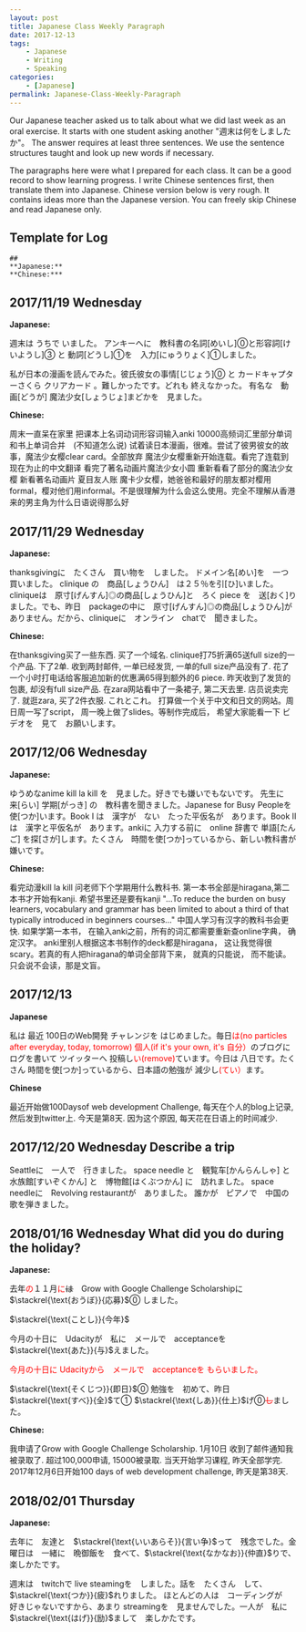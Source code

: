 ```yaml
---
layout: post
title: Japanese Class Weekly Paragraph
date: 2017-12-13
tags:
	- Japanese
	- Writing
	- Speaking
categories:
	- [Japanese]
permalink: Japanese-Class-Weekly-Paragraph
---
```


Our Japanese teacher asked us to talk about what we did last week as an oral exercise. It starts with one student asking another "週末は何をしましたか"。 The answer requires at least three sentences.  We use the sentence structures taught and look up new words if necessary.

The paragraphs here were what I prepared for each class. It can be a good record to show learning progress.<!-- more --> I write Chinese sentences first, then translate them into Japanese. Chinese version below is very rough. It contains ideas more than the Japanese version. You can freely skip Chinese and read Japanese only.


## Template for Log

```
##
**Japanese:**
**Chinese:***
```

## 2017/11/19 Wednesday

**Japanese:**

週末は うちで いました。
アンキーへに　教科書の名詞[めいし]⓪と形容詞[けいようし]③ と 動詞[どうし]①を　入力[にゅうりょく]①しました。

私が日本の漫画を​​読んでみた。彼氏彼女の事情[じじょう]⓪ と カードキャプターさくら クリアカード 。難しかったです。どれも 終えなかった。
有名な　動画[どうが] 魔法少女[しょうじょ]まどかを　見ました。

**Chinese:**

周末一直呆在家里
把课本上名词动词形容词输入anki
10000高频词汇里部分单词和书上单词合并　(不知道怎么说)
试着读日本漫画，很难。尝试了彼男彼女的故事，魔法少女樱clear card。全部放弃
魔法少女樱重新开始连载。看完了连载到现在为止的中文翻译
看完了著名动画片魔法少女小圆
重新看看了部分的魔法少女樱
新看著名动画片 夏目友人账
魔卡少女樱，她爸爸和最好的朋友都对樱用formal，樱对他们用informal。不是很理解为什么会这么使用。完全不理解从香港来的男主角为什么日语说得那么好

## 2017/11/29 Wednesday

**Japanese:**

thanksgivingに　たくさん　買い物を　しました。
ドメイン名[めい]を　一つ　買いました。
clinique の　商品[しょうひん]　は２５％を引[ひ]いました。　cliniqueは　原寸[げんすん]◎の商品[しょうひん]と　ろく piece を　送[おく]りました。でも、昨日　packageの中に　原寸[げんすん]◎の商品[しょうひん]が　ありません。だから、cliniqueに　オンライン　chatで　聞きました。

**Chinese:**

在thanksgiving买了一些东西.
买了一个域名.
clinique打75折满65送full size的一个产品. 下了2单. 收到两封邮件, 一单已经发货, 一单的full size产品没有了. 花了一个小时打电话给客服追加新的优惠满65得到额外的6 piece. 昨天收到了发货的包裹, 却没有full size产品.
在zara网站看中了一条裙子, 第二天去里. 店员说卖完了. 就逛zara, 买了2件衣服. これとこれ。
打算做一个关于中文和日文的网站。周日周一写了script， 周一晚上做了slides。等制作完成后， 希望大家能看一下
ビデオを　見て　お願いします。

## 2017/12/06 Wednesday

**Japanese:**

ゆうめなanime kill la kill を　見ました。好きでも嫌いでもないです。
先生に　来[らい] 学期[がっき] の　教科書を聞きました。Japanese for Busy Peopleを　使[つか]います。Book I は　漢字が　ない　たった平仮名が　あります。Book IIは　漢字と平仮名が　あります。ankiに 入力する前に　online 辞書で 単語[たんご] を探[さが]します。たくさん　時間を使[つか]っているから、新しい教科書が　嫌いです。

**Chinese:**

看完动漫kill la kill
问老师下个学期用什么教科书.
第一本书全部是hiragana,第二本书才开始有kanji. 希望书里还是要有kanji
"...To reduce the burden on busy learners, vocabulary and grammar has been limited to about a third of that typically introduced in beginners courses..."
中国人学习有汉字的教科书会更快. 如果学第一本书， 在输入anki之前，所有的词汇都需要重新查online字典， 确定汉字。
anki里别人根据这本书制作的deck都是hiragana， 这让我觉得很scary。若真的有人把hiragana的单词全部背下来， 就真的只能说， 而不能读。 只会说不会读，那是文盲。

## 2017/12/13

**Japanese**

私は 最近 100日のWeb開発 チャレンジを はじめました。毎日<font color="red">は(no particles after everyday, today, tomorrow)</font>  <font color="red">個人(if it's your own, it's 自分）</font>のブログに ログを書いて ツイッターへ 投稿し<font color="red">い(remove)</font>ています。今日は 八日です。たくさん 時間を使[つか]っているから、日本語の勉強が 減少し<font color="red">(てい）</font>ます。

**Chinese**

最近开始做100Daysof web development Challenge, 每天在个人的blog上记录, 然后发到twitter上. 今天是第8天. 因为这个原因, 每天花在日语上的时间减少.

## 2017/12/20 Wednesday Describe a trip

Seattleに　一人で　行きました。
space needle と　観覧车[かんらんしゃ] と　水族館[すいぞくかん] と　博物館[はくぶつかん] に　訪れました。
space needleに　Revolving restaurantが　ありました。
誰かが　ピアノで　中国の歌を弾きました。

## 2018/01/16 Wednesday What did you do during the holiday?

**Japanese:**

去年<font color="red">の</font>１１月<font color="red">に</font><del>は</del>　Grow with Google Challenge Scholarshipに　$\stackrel{\text{おうぼ}}{応募}$⓪ しました。

$\stackrel{\text{ことし}}{今年}$

今月の十日に　Udacityが　私に　メールで　acceptanceを $\stackrel{\text{あた}}{与}$えました。　

<font color="red">今月の十日に Udacityから　メールで　acceptanceを もらいました。　
</font>

$\stackrel{\text{そくじつ}}{即日}$⓪ 勉強を　初めて、昨日　$\stackrel{\text{すべ}}{全}$て① $\stackrel{\text{しあ}}{仕上}$げ⓪<font color="red"><del>し</del></font>ました。

**Chinese:**

我申请了Grow with Google Challenge Scholarship. 1月10日 收到了邮件通知我被录取了. 超过100,000申请, 15000被录取. 当天开始学习课程, 昨天全部学完.
2017年12月6日开始100 days of web development challenge, 昨天是第38天.

## 2018/02/01 Thursday

**Japanese:**

去年に　友達と　$\stackrel{\text{いいあらそ}}{言い争}$って　残念でした。金曜日は　一緒に　晩御飯を　食べて、$\stackrel{\text{なかなお}}{仲直}$りで、楽しかたです。

週末は　twitchで live steamingを　しました。話を　たくさん　して、$\stackrel{\text{つか}}{疲}$れりました。
ほとんどの人は　コーディングが　好きじゃないですから、あまり streamingを　見ませんでした。一人が　私に　$\stackrel{\text{はげ}}{励}$まして　楽しかたです。